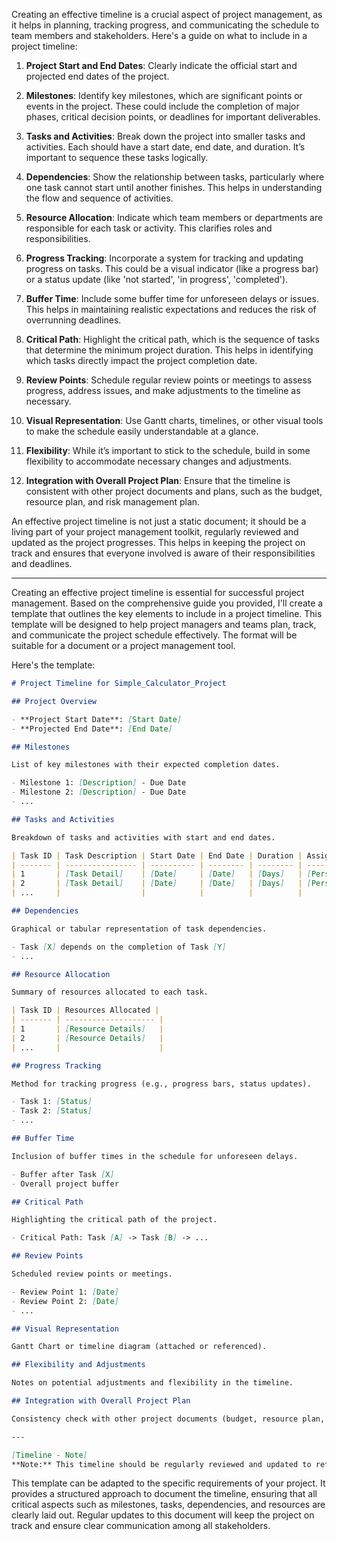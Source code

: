 Creating an effective timeline is a crucial aspect of project management, as it helps in planning, tracking progress, and communicating the schedule to team members and stakeholders. Here's a guide on what to include in a project timeline:

1. **Project Start and End Dates**: Clearly indicate the official start and projected end dates of the project.

2. **Milestones**: Identify key milestones, which are significant points or events in the project. These could include the completion of major phases, critical decision points, or deadlines for important deliverables.

3. **Tasks and Activities**: Break down the project into smaller tasks and activities. Each should have a start date, end date, and duration. It’s important to sequence these tasks logically.

4. **Dependencies**: Show the relationship between tasks, particularly where one task cannot start until another finishes. This helps in understanding the flow and sequence of activities.

5. **Resource Allocation**: Indicate which team members or departments are responsible for each task or activity. This clarifies roles and responsibilities.

6. **Progress Tracking**: Incorporate a system for tracking and updating progress on tasks. This could be a visual indicator (like a progress bar) or a status update (like 'not started', 'in progress', 'completed').

7. **Buffer Time**: Include some buffer time for unforeseen delays or issues. This helps in maintaining realistic expectations and reduces the risk of overrunning deadlines.

8. **Critical Path**: Highlight the critical path, which is the sequence of tasks that determine the minimum project duration. This helps in identifying which tasks directly impact the project completion date.

9. **Review Points**: Schedule regular review points or meetings to assess progress, address issues, and make adjustments to the timeline as necessary.

10. **Visual Representation**: Use Gantt charts, timelines, or other visual tools to make the schedule easily understandable at a glance.

11. **Flexibility**: While it’s important to stick to the schedule, build in some flexibility to accommodate necessary changes and adjustments.

12. **Integration with Overall Project Plan**: Ensure that the timeline is consistent with other project documents and plans, such as the budget, resource plan, and risk management plan.

An effective project timeline is not just a static document; it should be a living part of your project management toolkit, regularly reviewed and updated as the project progresses. This helps in keeping the project on track and ensures that everyone involved is aware of their responsibilities and deadlines.

---
Creating an effective project timeline is essential for successful project management. Based on the comprehensive guide you provided, I'll create a template that outlines the key elements to include in a project timeline. This template will be designed to help project managers and teams plan, track, and communicate the project schedule effectively. The format will be suitable for a document or a project management tool.

Here's the template:

```markdown
# Project Timeline for Simple_Calculator_Project

## Project Overview

- **Project Start Date**: [Start Date]
- **Projected End Date**: [End Date]

## Milestones

List of key milestones with their expected completion dates.

- Milestone 1: [Description] - Due Date
- Milestone 2: [Description] - Due Date
- ...

## Tasks and Activities

Breakdown of tasks and activities with start and end dates.

| Task ID | Task Description | Start Date | End Date | Duration | Assigned To |
| ------- | ---------------- | ---------- | -------- | -------- | ----------- |
| 1       | [Task Detail]    | [Date]     | [Date]   | [Days]   | [Person/Team] |
| 2       | [Task Detail]    | [Date]     | [Date]   | [Days]   | [Person/Team] |
| ...     |                  |            |          |          |              |

## Dependencies

Graphical or tabular representation of task dependencies.

- Task [X] depends on the completion of Task [Y]
- ...

## Resource Allocation

Summary of resources allocated to each task.

| Task ID | Resources Allocated |
| ------- | -------------------- |
| 1       | [Resource Details]   |
| 2       | [Resource Details]   |
| ...     |                      |

## Progress Tracking

Method for tracking progress (e.g., progress bars, status updates).

- Task 1: [Status]
- Task 2: [Status]
- ...

## Buffer Time

Inclusion of buffer times in the schedule for unforeseen delays.

- Buffer after Task [X]
- Overall project buffer

## Critical Path

Highlighting the critical path of the project.

- Critical Path: Task [A] -> Task [B] -> ...

## Review Points

Scheduled review points or meetings.

- Review Point 1: [Date]
- Review Point 2: [Date]
- ...

## Visual Representation

Gantt Chart or timeline diagram (attached or referenced).

## Flexibility and Adjustments

Notes on potential adjustments and flexibility in the timeline.

## Integration with Overall Project Plan

Consistency check with other project documents (budget, resource plan, risk management plan).

---

[Timeline - Note]
**Note:** This timeline should be regularly reviewed and updated to reflect the current status of the project.

```

This template can be adapted to the specific requirements of your project. It provides a structured approach to document the timeline, ensuring that all critical aspects such as milestones, tasks, dependencies, and resources are clearly laid out. Regular updates to this document will keep the project on track and ensure clear communication among all stakeholders.